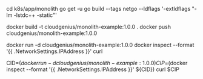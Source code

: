 cd k8s/app/monolith
go get -u
go build --tags netgo --ldflags '-extldflags "-lm -lstdc++ -static"'

docker build -t cloudgenius/monolith-example:1.0.0     .
docker push cloudgenius/monolith-example:1.0.0



docker run -d cloudgenius/monolith-example:1.0.0
docker inspect --format '{{ .NetworkSettings.IPAddress }}' <container name or cid>
curl <the container IP>


CID=$(docker run -d cloudgenius/monolith-example:1.0.0)
CIP=$(docker inspect --format '{{ .NetworkSettings.IPAddress }}' ${CID})
curl $CIP
